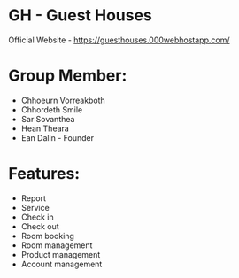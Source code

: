 # GH - Guest Houses
Official Website - https://guesthouses.000webhostapp.com/

# Group Member: 
- Chhoeurn Vorreakboth
- Chhordeth Smile
- Sar Sovanthea
- Hean Theara
- Ean Dalin - Founder


# Features:

- Report
- Service
- Check in
- Check out
- Room booking
- Room management
- Product management
- Account management
